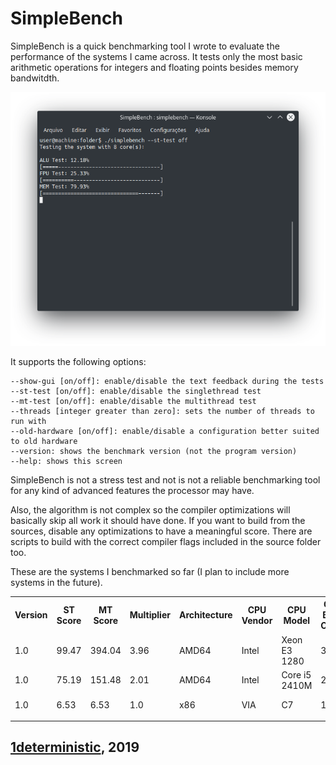 # SimpleBench

SimpleBench is a quick benchmarking tool I wrote to evaluate the performance of the systems I came across. It tests only the most basic arithmetic operations for integers and floating points besides memory bandwitdth.

![Image](screenshots/1.png)

It supports the following options:
```
--show-gui [on/off]: enable/disable the text feedback during the tests
--st-test [on/off]: enable/disable the singlethread test
--mt-test [on/off]: enable/disable the multithread test
--threads [integer greater than zero]: sets the number of threads to run with
--old-hardware [on/off]: enable/disable a configuration better suited to old hardware
--version: shows the benchmark version (not the program version)
--help: shows this screen
```

SimpleBench is not a stress test and not is not a reliable benchmarking tool for any kind of advanced features the processor may have. 

Also, the algorithm is not complex so the compiler optimizations will basically skip all work it should have done. If you want to build from the sources, disable any optimizations to have a meaningful score. There are scripts to build with the correct compiler flags included in the source folder too.

These are the systems I benchmarked so far (I plan to include more systems in the future).

<table id="Scores 1.0">
    <tr> <!--Table header-->
        <th>Version</th>
        <th>ST Score</th>
        <th>MT Score</th>
        <th>Multiplier</th>
        <th>Architecture</th>
        <th>CPU Vendor</th>
        <th>CPU Model</th>
        <th>CPU Base Clock</th>
        <th>CPU Boost Clock</th>
        <th>CPU Cores</th>
        <th>CPU Threads</th>
        <th>CPU TDP</th>
        <th>CPU LLC</th>
        <th>RAM Vendor</th>
        <th>RAM Model</th>
        <th>RAM Clock</th>
        <th>RAM Channels</th>
        <th>RAM Capacity</th>
        <th>RAM Latency</th>
        <th>Operating System</th>
        <th>OS Update</th>
        <th>Kernel</th>
        <th>CLI Options</th>
        <th>Build</th>
    </tr>
    <tr> <!--Intel Xeon E3 1280-->
        <td>1.0</td><!--Version-->
        <td>99.47</td><!--ST Score-->
        <td>394.04</td><!--MT Score-->
        <td>3.96</td><!--Multiplier-->
        <td>AMD64</td><!--Architecture-->
        <td>Intel</td><!--CPU Vendor-->
        <td>Xeon E3 1280</td><!--CPU Model-->
        <td>3600</td><!--CPU Base Clock-->
        <td>3900</td><!--CPU Boost Clock-->
        <td>4</td><!--CPU Cores-->
        <td>8</td><!--CPU Threads-->
        <td>95</td><!--CPU TDP-->
        <td>8192</td><!--CPU LLC-->
        <td>HyperX</td><!--RAM Vendor-->
        <td>Fury</td><!--RAM Model-->
        <td>1333</td><!--RAM Clock-->
        <td>1</td><!--RAM Channels-->
        <td>8192</td><!--RAM Capacity-->
        <td></td><!--RAM Latency-->
        <td>Arch Linux</td><!--Operating System-->
        <td>2019/01</td><!--OS Update-->
        <td>Linux 4.20</td><!--Kernel-->
        <td></td><!--CLI Options-->
        <td>generic</td><!--Build-->
    </tr> 
    <tr> <!--Intel Core i5 2410M-->
        <td>1.0</td><!--Version-->
        <td>75.19</td><!--ST Score-->
        <td>151.48</td><!--MT Score-->
        <td>2.01</td><!--Multiplier-->
        <td>AMD64</td><!--Architecture-->
        <td>Intel</td><!--CPU Vendor-->
        <td>Core i5 2410M</td><!--CPU Model-->
        <td>2300</td><!--CPU Base Clock-->
        <td>2900</td><!--CPU Boost Clock-->
        <td>2</td><!--CPU Cores-->
        <td>4</td><!--CPU Threads-->
        <td>35</td><!--CPU TDP-->
        <td>3072</td><!--CPU LLC-->
        <td>Kingston/Smart</td><!--RAM Vendor-->
        <td></td><!--RAM Model-->
        <td>1333</td><!--RAM Clock-->
        <td>2</td><!--RAM Channels-->
        <td>12288</td><!--RAM Capacity-->
        <td></td><!--RAM Latency-->
        <td>Arch Linux</td><!--Operating System-->
        <td>2019/01</td><!--OS Update-->
        <td>Linux 4.20</td><!--Kernel-->
        <td></td><!--CLI Options-->
        <td>generic</td><!--Build-->
    </tr>
    <tr> <!--VIA C7-->
        <td>1.0</td><!--Version-->
        <td>6.53</td><!--ST Score-->
        <td>6.53</td><!--MT Score-->
        <td>1.0</td><!--Multiplier-->
        <td>x86</td><!--Architecture-->
        <td>VIA</td><!--CPU Vendor-->
        <td>C7</td><!--CPU Model-->
        <td>1600</td><!--CPU Base Clock-->
        <td>1600</td><!--CPU Boost Clock-->
        <td>1</td><!--CPU Cores-->
        <td>1</td><!--CPU Threads-->
        <td>15</td><!--CPU TDP-->
        <td>128</td><!--CPU LLC-->
        <td>Kingston</td><!--RAM Vendor-->
        <td></td><!--RAM Model-->
        <td>667</td><!--RAM Clock-->
        <td>1</td><!--RAM Channels-->
        <td>2048</td><!--RAM Capacity-->
        <td></td><!--RAM Latency-->
        <td>Arch32</td><!--Operating System-->
        <td>2019/01</td><!--OS Update-->
        <td>Linux 4.20</td><!--Kernel-->
        <td></td><!--CLI Options-->
        <td>generic</td><!--Build-->
    </tr>
    <tr> <!--Template-->
        <td></td><!--Version-->
        <td></td><!--ST Score-->
        <td></td><!--MT Score-->
        <td></td><!--Multiplier-->
        <td></td><!--Architecture-->
        <td></td><!--CPU Vendor-->
        <td></td><!--CPU Model-->
        <td></td><!--CPU Base Clock-->
        <td></td><!--CPU Boost Clock-->
        <td></td><!--CPU Cores-->
        <td></td><!--CPU Threads-->
        <td></td><!--CPU TDP-->
        <td></td><!--CPU LLC-->
        <td></td><!--RAM Vendor-->
        <td></td><!--RAM Model-->
        <td></td><!--RAM Clock-->
        <td></td><!--RAM Channels-->
        <td></td><!--RAM Capacity-->
        <td></td><!--RAM Latency-->
        <td></td><!--Operating System-->
        <td></td><!--OS Update-->
        <td></td><!--Kernel-->
        <td></td><!--CLI Options-->
        <td></td><!--Build-->
    </tr>
</table>

## [1deterministic](https://github.com/1deterministic), 2019